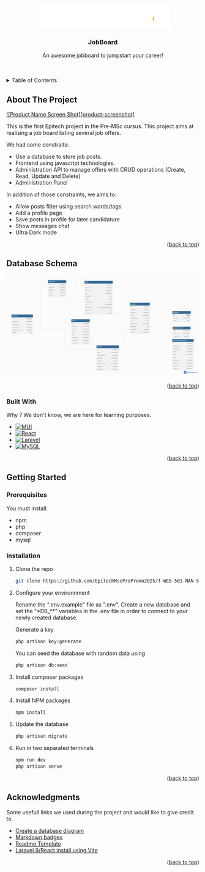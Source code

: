 <a name="readme-top"></a>

<!-- PROJECT LOGO -->
<br />
<div align="center">
  <a href="https://github.com/EpitechMscProPromo2025/T-WEB-501-NAN-5-1-jobboard-lisa.bourdon">
    <img src="public/logo-white.png" alt="Logo" width="350" height="auto">
  </a>

  <h3 align="center">JobBoard</h3>

  <p align="center">
    An awesome jobboard to jumpstart your career!
    <br />
    <br />
    <br />
  </p>
</div>

<!-- TABLE OF CONTENTS -->
<details>
  <summary>Table of Contents</summary>
  <ol>
    <li>
      <a href="#about-the-project">About The Project</a>
      <ul>
        <li><a href="#database-schema">Database Schema</a></li>
        <li><a href="#built-with">Built With</a></li>
      </ul>
    </li>
    <li>
      <a href="#getting-started">Getting Started</a>
      <ul>
        <li><a href="#prerequisites">Prerequisites</a></li>
        <li><a href="#installation">Installation</a></li>
      </ul>
    </li>
    <li><a href="#usage">Usage</a></li>
    <li><a href="#acknowledgments">Acknowledgments</a></li>
  </ol>
</details>

<!-- ABOUT THE PROJECT -->

## About The Project

[![Product Name Screen Shot][product-screenshot]](https://example.com)

This is the first Epitech project in the Pre-MSc cursus. This project aims at realising a job board listing several job offers.

We had some constraits:

-   Use a database to store job posts.
-   Frontend using javascript technologies.
-   Administration API to manage offers with CRUD operations (Create, Read, Update and Delete)
-   Administration Panel

In addition of those constraints, we aims to:

-   Allow posts filter using search words/tags
-   Add a profile page
-   Save posts in profile for later candidature
-   Show messages chat
-   Ultra Dark mode

<p align="right">(<a href="#readme-top">back to top</a>)</p>

## Database Schema

<a href="https://github.com/EpitechMscProPromo2025/T-WEB-501-NAN-5-1-jobboard-lisa.bourdon/blob/master/doc/DatabaseDiagram.pdf">
    <img src="doc/DatabaseDiagram.png" alt="Database Diagram" width="1000" height="auto">
  </a>

<p align="right">(<a href="#readme-top">back to top</a>)</p>

### Built With

Why ? We don't know, we are here for learning purposes.

-   [![MUI][mui.com]][mui-url]
-   [![React][react.js]][react-url]
-   [![Laravel][laravel.com]][laravel-url]
-   [![MySQL][mysql.com]][mysql-url]

<p align="right">(<a href="#readme-top">back to top</a>)</p>

<!-- GETTING STARTED -->

## Getting Started

### Prerequisites

You must install:

-   npm
-   php
-   composer
-   mysql

### Installation

1. Clone the repo

    ```sh
    git clone https://github.com/EpitechMscProPromo2025/T-WEB-501-NAN-5-1-jobboard-lisa.bourdon.git
    ```

2. Configure your environnment

    Rename the ".env.example" file as ".env". Create a new database and set the "\*DB\_\*\*" variables in the .env file in order to connect to your newly created database.

    Generate a key

    ```sh
    php artisan key:generate
    ```

    You can seed the database with random data using

    ```sh
    php artisan db:seed
    ```

3. Install composer packages

    ```sh
    composer install
    ```

4. Install NPM packages

    ```sh
    npm install
    ```

5. Update the database

    ```sh
    php artisan migrate
    ```

6. Run in two separated terminals
    ```sh
    npm run dev
    php artisan serve
    ```
    <p align="right">(<a href="#readme-top">back to top</a>)</p>

<!-- ACKNOWLEDGMENTS -->

## Acknowledgments

Some usefull links we used during the project and would like to give credit to.

-   [Create a database diagram](https://dbdiagram.io/)
-   [Markdown badges](https://github.com/Ileriayo/markdown-badges)
-   [Readme Template](https://github.com/othneildrew/Best-README-Template)
-   [Laravel 9/React install using Vite](https://larainfo.com/blogs/install-react-js-in-laravel-9-with-vite)

<p align="right">(<a href="#readme-top">back to top</a>)</p>

<!-- MARKDOWN LINKS & IMAGES -->
<!-- https://www.markdownguide.org/basic-syntax/#reference-style-links -->

[react.js]: https://img.shields.io/badge/React-20232A?style=for-the-badge&logo=react&logoColor=61DAFB
[react-url]: https://reactjs.org/
[laravel.com]: https://img.shields.io/badge/laravel-%23FF2D20.svg?style=for-the-badge&logo=laravel&logoColor=white
[laravel-url]: https://laravel.com
[mysql.com]: https://img.shields.io/badge/mysql-%2300f.svg?style=for-the-badge&logo=mysql&logoColor=white
[mysql-url]: https://mysql.com
[mui.com]: https://img.shields.io/badge/MUI-%230081CB.svg?style=for-the-badge&logo=mui&logoColor=white
[mui-url]: https://mui.com/
